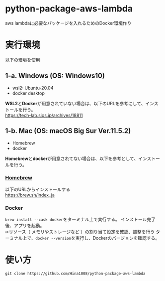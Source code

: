 # python-package-aws-lambda
aws lambdaに必要なパッケージを入れるためのDocker環境作り

# 実行環境
以下の環境を使用
## 1-a. Windows (OS: Windows10)
- wsl2: Ubuntu-20.04
- docker desktop

**WSL2**と**Docker**が用意されていない場合は、以下のURLを参考にして、インストールを行う。\
https://tech-lab.sios.jp/archives/18811

## 1-b. Mac (OS: macOS Big Sur Ver.11.5.2)
- Homebrew
- docker

**Homebrew**と**docker**が用意されてない場合は、以下を参考として、インストールを行う。

### [Homebrew](https://brew.sh/index_ja)
以下のURLからインストールする\
https://brew.sh/index_ja
### Docker
`brew install --cask docker`をターミナル上で実行する。
インストール完了後、アプリを起動。\
⇨リソース（ メモリやストレージなど ）の割り当て設定を確認、調整を行う
ターミナル上で、`docker --version`を実行し、Dockerのバージョンを確認する。

# 使い方
```
git clone https://github.com/Hina1008/python-package-aws-lambda
```






